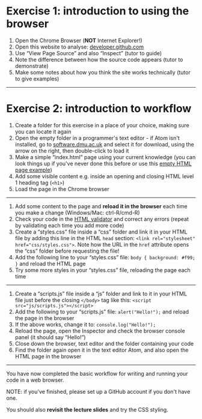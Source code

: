 # Exercise 1: introduction to using the browser

1. Open the Chrome Browser (**NOT** Internet Explorer!)
2. Open this website to analyse: [developer.github.com](https://developer.github.com/)
3. Use “View Page Source” and also “Inspect” (tutor to guide)
4. Note the difference between how the source code appears (tutor to demonstrate)
5. Make some notes about how you think the site works technically (tutor to give examples)

---

# Exercise 2: introduction to workflow

1. Create a folder for this exercise in a place of your choice, making sure you can locate it again
2. Open the empty folder in a programmer's text editor - if Atom isn't installed, go to [software.dmu.ac.uk](http://software.dmu.ac.uk/) and select it for download, using the arrow on the right, then double-click to load it
3. Make a simple “index.html” page using your current knowledge (you can look things up if you've never done this before or use this [empty HTML page example](https://www.w3schools.com/html/html5_intro.asp))
4. Add some visible content e.g. inside an opening and closing HTML level 1 heading tag (`<h1>`)
5. Load the page in the Chrome browser

---

1. Add some content to the page and **reload it in the browser** each time you make a change (Windows/Mac: ctrl-R/cmd-R)
2. Check your code in the [HTML validator](https://validator.w3.org/) and correct any errors (repeat by validating each time you add more code)
3. Create a “styles.css” file inside a “css” folder and link it in your HTML file by adding this line in the HTML `head` section: `<link rel="stylesheet" href="css/styles.css">`. Note how the URL in the `href` attribute opens the “css” folder before requesting the file!
4. Add the following line to your “styles.css” file: `body { background: #f99; }` and reload the HTML page
5. Try some more styles in your “styles.css” file, reloading the page each time

---

1. Create a “scripts.js” file inside a “js” folder and link to it in your HTML file just before the closing `</body>` tag like this: `<script src="js/scripts.js"></script>`
2. Add the following to your “scripts.js” file: `alert("Hello!");` and reload the page in the browser
3. If the above works, change it to: `console.log("Hello!");`
4. Reload the page, open the Inspector and check the browser console panel (it should say “Hello!”)
5. Close down the browser, text editor and the folder containing your code
6. Find the folder again open it in the text editor Atom, and also open the HTML page in the browser

---

You have now completed the basic workflow for writing and running your code in a web browser.

NOTE: if you've finished, please set up a GitHub account if you don't have one.

You should also **revisit the lecture slides** and try the CSS styling.
